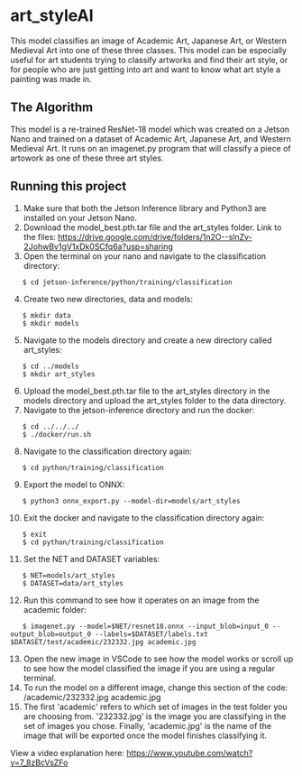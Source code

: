 # art_styleAI

This model classifies an image of Academic Art, Japanese Art, or Western Medieval Art into one of these three classes. This model can be especially useful for art students trying to classify artworks and find their art style, or for people who are just getting into art and want to know what art style a painting was made in.

## The Algorithm

This model is a re-trained ResNet-18 model which was created on a Jetson Nano and trained on a dataset of Academic Art, Japanese Art, and Western Medieval Art. It runs on an imagenet.py program that will classify a piece of artowork as one of these three art styles.

## Running this project

1. Make sure that both the Jetson Inference library and Python3 are installed on your Jetson Nano.
2. Download the model_best.pth.tar file and the art_styles folder. Link to the files: https://drive.google.com/drive/folders/1n2O--slnZv-2JohwBv1gV1xDk0SCfq6a?usp=sharing
3. Open the terminal on your nano and navigate to the classification directory:
```
   $ cd jetson-inference/python/training/classification
```
4. Create two new directories, data and models:
```
   $ mkdir data
   $ mkdir models
```
5. Navigate to the models directory and create a new directory called art_styles:
```
   $ cd ../models
   $ mkdir art_styles
```
6. Upload the model_best.pth.tar file to the art_styles directory in the models directory and upload the art_styles folder to the data directory.
7. Navigate to the jetson-inference directory and run the docker:
```
   $ cd ../../../
   $ ./docker/run.sh
```
8. Navigate to the classification directory again:
```
   $ cd python/training/classification
```
9. Export the model to ONNX:
```
   $ python3 onnx_export.py --model-dir=models/art_styles
```
10. Exit the docker and navigate to the classification directory again:
```
   $ exit
   $ cd python/training/classification
```
11. Set the NET and DATASET variables:
```
   $ NET=models/art_styles
   $ DATASET=data/art_styles
```
12. Run this command to see how it operates on an image from the academic folder:
```
   $ imagenet.py --model=$NET/resnet18.onnx --input_blob=input_0 --output_blob=output_0 --labels=$DATASET/labels.txt $DATASET/test/academic/232332.jpg academic.jpg
```
13. Open the new image in VSCode to see how the model works or scroll up to see how the model classified the image if you are using a regular terminal.
14. To run the model on a different image, change this section of the code: /academic/232332.jpg academic.jpg
15. The first 'academic' refers to which set of images in the test folder you are choosing from. '232332.jpg' is the image you are classifying in the set of images you chose. Finally, 'academic.jpg' is the name of the image that will be exported once the model finishes classifying it.



View a video explanation here: https://www.youtube.com/watch?v=7_8zBcVsZFo
